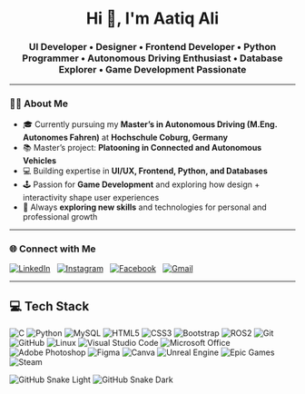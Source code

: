 <h1 align="center">Hi 👋, I'm Aatiq Ali</h1>
<h3 align="center">UI Developer • Designer • Frontend Developer • Python Programmer • Autonomous Driving Enthusiast • Database Explorer • Game Development Passionate</h3>

---

### 👨‍🎓 About Me  
- 🎓 Currently pursuing my **Master’s in Autonomous Driving (M.Eng. Autonomes Fahren)** at **Hochschule Coburg, Germany**  
- 📚 Master’s project: **Platooning in Connected and Autonomous Vehicles**  
- 💻 Building expertise in **UI/UX, Frontend, Python, and Databases**  
- 🕹️ Passion for **Game Development** and exploring how design + interactivity shape user experiences  
- 🚀 Always **exploring new skills** and technologies for personal and professional growth

---

### 🌐 Connect with Me  
[![LinkedIn](https://img.shields.io/badge/LinkedIn-Profile-blue?style=for-the-badge&logo=linkedin&logoColor=white)](https://www.linkedin.com/in/aatiq-ali-0a8122251/) &nbsp; [![Instagram](https://img.shields.io/badge/Instagram-Follow-E4405F?style=for-the-badge&logo=instagram&logoColor=white)](https://www.instagram.com/aatiq__/) &nbsp; [![Facebook](https://img.shields.io/badge/Facebook-Connect-1877F2?style=for-the-badge&logo=facebook&logoColor=white)](https://www.facebook.com/aatiq.9144181) &nbsp; [![Gmail](https://img.shields.io/badge/Email-Contact-D14836?style=for-the-badge&logo=gmail&logoColor=white)](mailto:aatiqali07@gmail.com)

---
## 💻 Tech Stack

![C](https://img.shields.io/badge/C-00599C?style=for-the-badge&logo=c&logoColor=white)
![Python](https://img.shields.io/badge/Python-3776AB?style=for-the-badge&logo=python&logoColor=white)
![MySQL](https://img.shields.io/badge/MySQL-4479A1?style=for-the-badge&logo=mysql&logoColor=white)
![HTML5](https://img.shields.io/badge/HTML5-E34F26?style=for-the-badge&logo=html5&logoColor=white)
![CSS3](https://img.shields.io/badge/CSS3-1572B6?style=for-the-badge&logo=css3&logoColor=white)
![Bootstrap](https://img.shields.io/badge/Bootstrap-7952B3?style=for-the-badge&logo=bootstrap&logoColor=white)
![ROS2](https://img.shields.io/badge/ROS2-22314E?style=for-the-badge&logo=ros&logoColor=white)
![Git](https://img.shields.io/badge/Git-F05032?style=for-the-badge&logo=git&logoColor=white)
![GitHub](https://img.shields.io/badge/GitHub-181717?style=for-the-badge&logo=github&logoColor=white)
![Linux](https://img.shields.io/badge/Linux-FCC624?style=for-the-badge&logo=linux&logoColor=black)
![Visual Studio Code](https://img.shields.io/badge/VS%20Code-007ACC?style=for-the-badge&logo=visualstudiocode&logoColor=white)
![Microsoft Office](https://img.shields.io/badge/MS%20Office-D83B01?style=for-the-badge&logo=microsoftoffice&logoColor=white)
![Adobe Photoshop](https://img.shields.io/badge/Adobe%20Photoshop-31A8FF?style=for-the-badge&logo=adobephotoshop&logoColor=white)
![Figma](https://img.shields.io/badge/Figma-F24E1E?style=for-the-badge&logo=figma&logoColor=white)
![Canva](https://img.shields.io/badge/Canva-00C4CC?style=for-the-badge&logo=canva&logoColor=white)
![Unreal Engine](https://img.shields.io/badge/Unreal%20Engine-0E1128?style=for-the-badge&logo=unrealengine&logoColor=white)
![Epic Games](https://img.shields.io/badge/Epic%20Games-313131?style=for-the-badge&logo=epicgames&logoColor=white)
![Steam](https://img.shields.io/badge/Steam-000000?style=for-the-badge&logo=steam&logoColor=white)


![GitHub Snake Light](https://raw.githubusercontent.com/YOUR_USERNAME/YOUR_USERNAME/output/snake.svg#gh-light-mode-only)
![GitHub Snake Dark](https://raw.githubusercontent.com/YOUR_USERNAME/YOUR_USERNAME/output/snake-dark.svg#gh-dark-mode-only)





<!--
**Aatz07/Aatz07** is a ✨ _special_ ✨ repository because its `README.md` (this file) appears on your GitHub profile.

Here are some ideas to get you started:

- 🔭 I’m currently working on ...
- 🌱 I’m currently learning ...
- 👯 I’m looking to collaborate on ...
- 🤔 I’m looking for help with ...
- 💬 Ask me about ...
- 📫 How to reach me: ...
- 😄 Pronouns: ...
- ⚡ Fun fact: ...
-->

